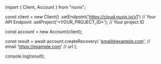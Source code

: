 import { Client, Account } from "nuvix";

const client = new Client()
.setEndpoint('https://cloud.nuvix.io/v1') // Your API Endpoint
.setProject('<YOUR_PROJECT_ID>'); // Your project ID

const account = new Account(client);

const result = await account.createRecovery(
'email@example.com', // email
'https://example.com' // url
);

console.log(result);
